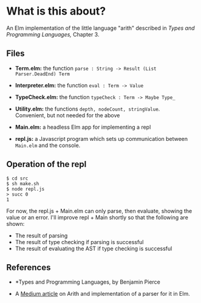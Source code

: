 # What is this about?

An Elm implementation of the little language "arith" described in  *Types and Programming Languages,* Chapter 3.  


## Files

- **Term.elm:** the function `parse : String -> Result (List Parser.DeadEnd) Term`

- **Interpreter.elm:** the function `eval : Term -> Value`

- **TypeCheck.elm:** the function `typeCheck : Term -> Maybe Type_`

- **Utility.elm:** the functions `depth, nodeCount, stringValue`.  
Convenient, but not needed for the above

- **Main.elm:** a headless Elm app for implementing a repl

- **repl.js:** a Javascript program which sets up communication between `Main.elm` and the console.

## Operation of the repl  

```
$ cd src
$ sh make.sh
$ node repl.js
> succ 0
1
```


For now, the repl.js + Main.elm can only parse, then evaluate, showing
the value or an error.  I'll improve repl + Main shortly
so that the following are shown:

- The result of parsing
- The result of type checking if parsing is successful
- The result of evaluating the AST if type checking is successful


## References

- *Types and Programming Languages, by Benjamin Pierce

- A [Medium article](https://medium.com/@jxxcarlson/implementing-the-mini-language-arith-in-elm-a522f9a7101) on Arith and implementation of a parser for it in Elm.
